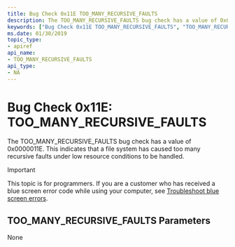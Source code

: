 ```yaml
---
title: Bug Check 0x11E TOO_MANY_RECURSIVE_FAULTS
description: The TOO_MANY_RECURSIVE_FAULTS bug check has a value of 0x0000011E. This indicates that a file system has caused too many recursive faults under low resource conditions to be handled.
keywords: ["Bug Check 0x11E TOO_MANY_RECURSIVE_FAULTS", "TOO_MANY_RECURSIVE_FAULTS"]
ms.date: 01/30/2019
topic_type:
- apiref
api_name:
- TOO_MANY_RECURSIVE_FAULTS
api_type:
- NA
---
```


# Bug Check 0x11E: TOO\_MANY\_RECURSIVE\_FAULTS


The TOO\_MANY\_RECURSIVE\_FAULTS bug check has a value of 0x0000011E. This indicates that a file system has caused too many recursive faults under low resource conditions to be handled.

> [!IMPORTANT]
> This topic is for programmers. If you are a customer who has received a blue screen error code while using your computer, see [Troubleshoot blue screen errors](https://www.windows.com/stopcode).


## TOO\_MANY\_RECURSIVE\_FAULTS Parameters


None

 

 




